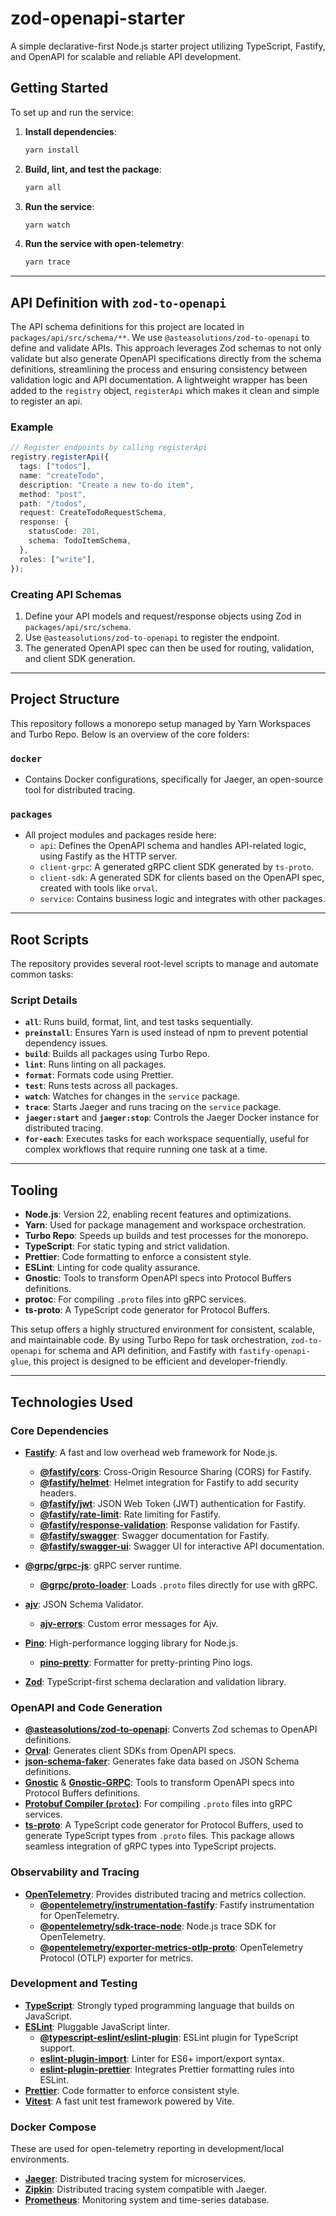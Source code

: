 # zod-openapi-starter

A simple declarative-first Node.js starter project utilizing TypeScript, Fastify, and OpenAPI for scalable and reliable API development.

## Getting Started

To set up and run the service:

1. **Install dependencies**:

   ```bash
   yarn install
   ```

2. **Build, lint, and test the package**:

   ```bash
   yarn all
   ```

3. **Run the service**:

   ```bash
   yarn watch
   ```

4. **Run the service with open-telemetry**:
   ```bash
   yarn trace
   ```

---

## API Definition with `zod-to-openapi`

The API schema definitions for this project are located in `packages/api/src/schema/**`. We use `@asteasolutions/zod-to-openapi` to define and validate APIs. This approach leverages Zod schemas to not only validate but also generate OpenAPI specifications directly from the schema definitions, streamlining the process and ensuring consistency between validation logic and API documentation. A lightweight wrapper has been added to the `registry` object, `registerApi` which makes it clean and simple to register an api.

### Example

```typescript
// Register endpoints by calling registerApi
registry.registerApi({
  tags: ["todos"],
  name: "createTodo",
  description: "Create a new to-do item",
  method: "post",
  path: "/todos",
  request: CreateTodoRequestSchema,
  response: {
    statusCode: 201,
    schema: TodoItemSchema,
  },
  roles: ["write"],
});
```

### Creating API Schemas

1. Define your API models and request/response objects using Zod in `packages/api/src/schema`.
2. Use `@asteasolutions/zod-to-openapi` to register the endpoint.
3. The generated OpenAPI spec can then be used for routing, validation, and client SDK generation.

---

## Project Structure

This repository follows a monorepo setup managed by Yarn Workspaces and Turbo Repo. Below is an overview of the core folders:

### `docker`

- Contains Docker configurations, specifically for Jaeger, an open-source tool for distributed tracing.

### `packages`

- All project modules and packages reside here:
  - `api`: Defines the OpenAPI schema and handles API-related logic, using Fastify as the HTTP server.
  - `client-grpc`: A generated gRPC client SDK generated by `ts-proto`.
  - `client-sdk`: A generated SDK for clients based on the OpenAPI spec, created with tools like `orval`.
  - `service`: Contains business logic and integrates with other packages.

---

## Root Scripts

The repository provides several root-level scripts to manage and automate common tasks:

### Script Details

- **`all`**: Runs build, format, lint, and test tasks sequentially.
- **`preinstall`**: Ensures Yarn is used instead of npm to prevent potential dependency issues.
- **`build`**: Builds all packages using Turbo Repo.
- **`lint`**: Runs linting on all packages.
- **`format`**: Formats code using Prettier.
- **`test`**: Runs tests across all packages.
- **`watch`**: Watches for changes in the `service` package.
- **`trace`**: Starts Jaeger and runs tracing on the `service` package.
- **`jaeger:start`** and **`jaeger:stop`**: Controls the Jaeger Docker instance for distributed tracing.
- **`for-each`**: Executes tasks for each workspace sequentially, useful for complex workflows that require running one task at a time.

---

## Tooling

- **Node.js**: Version 22, enabling recent features and optimizations.
- **Yarn**: Used for package management and workspace orchestration.
- **Turbo Repo**: Speeds up builds and test processes for the monorepo.
- **TypeScript**: For static typing and strict validation.
- **Prettier**: Code formatting to enforce a consistent style.
- **ESLint**: Linting for code quality assurance.
- **Gnostic**: Tools to transform OpenAPI specs into Protocol Buffers definitions.
- **protoc**: For compiling `.proto` files into gRPC services.
- **ts-proto**: A TypeScript code generator for Protocol Buffers.

This setup offers a highly structured environment for consistent, scalable, and maintainable code. By using Turbo Repo for task orchestration, `zod-to-openapi` for schema and API definition, and Fastify with `fastify-openapi-glue`, this project is designed to be efficient and developer-friendly.

---

## Technologies Used

### Core Dependencies

- **[Fastify](https://www.fastify.io/)**: A fast and low overhead web framework for Node.js.

  - **[@fastify/cors](https://github.com/fastify/fastify-cors)**: Cross-Origin Resource Sharing (CORS) for Fastify.
  - **[@fastify/helmet](https://github.com/fastify/fastify-helmet)**: Helmet integration for Fastify to add security headers.
  - **[@fastify/jwt](https://github.com/fastify/fastify-jwt)**: JSON Web Token (JWT) authentication for Fastify.
  - **[@fastify/rate-limit](https://github.com/fastify/fastify-rate-limit)**: Rate limiting for Fastify.
  - **[@fastify/response-validation](https://github.com/fastify/fastify-response-validation)**: Response validation for Fastify.
  - **[@fastify/swagger](https://github.com/fastify/fastify-swagger)**: Swagger documentation for Fastify.
  - **[@fastify/swagger-ui](https://github.com/fastify/fastify-swagger)**: Swagger UI for interactive API documentation.

- **[@grpc/grpc-js](https://www.npmjs.com/package/@grpc/grpc-js)**: gRPC server runtime.

  - **[@grpc/proto-loader](https://www.npmjs.com/package/@grpc/proto-loader)**: Loads `.proto` files directly for use with gRPC.

- **[ajv](https://ajv.js.org/)**: JSON Schema Validator.
  - **[ajv-errors](https://github.com/ajv-validator/ajv-errors)**: Custom error messages for Ajv.
- **[Pino](https://getpino.io/)**: High-performance logging library for Node.js.
  - **[pino-pretty](https://github.com/pinojs/pino-pretty)**: Formatter for pretty-printing Pino logs.
- **[Zod](https://zod.dev/)**: TypeScript-first schema declaration and validation library.

### OpenAPI and Code Generation

- **[@asteasolutions/zod-to-openapi](https://github.com/asteasolutions/zod-to-openapi)**: Converts Zod schemas to OpenAPI definitions.
- **[Orval](https://orval.dev/)**: Generates client SDKs from OpenAPI specs.
- **[json-schema-faker](https://github.com/json-schema-faker/json-schema-faker)**: Generates fake data based on JSON Schema definitions.
- **[Gnostic](https://github.com/google/gnostic)** & **[Gnostic-GRPC](https://github.com/google/gnostic-grpc)**: Tools to transform OpenAPI specs into Protocol Buffers definitions.
- **[Protobuf Compiler (`protoc`)](https://grpc.io/docs/protoc-installation/)**: For compiling `.proto` files into gRPC services.
- **[ts-proto](https://github.com/stephenh/ts-proto)**: A TypeScript code generator for Protocol Buffers, used to generate TypeScript types from `.proto` files. This package allows seamless integration of gRPC types into TypeScript projects.

### Observability and Tracing

- **[OpenTelemetry](https://opentelemetry.io/)**: Provides distributed tracing and metrics collection.
  - **[@opentelemetry/instrumentation-fastify](https://www.npmjs.com/package/@opentelemetry/instrumentation-fastify)**: Fastify instrumentation for OpenTelemetry.
  - **[@opentelemetry/sdk-trace-node](https://www.npmjs.com/package/@opentelemetry/sdk-trace-node)**: Node.js trace SDK for OpenTelemetry.
  - **[@opentelemetry/exporter-metrics-otlp-proto](https://www.npmjs.com/package/@opentelemetry/exporter-metrics-otlp-proto)**: OpenTelemetry Protocol (OTLP) exporter for metrics.

### Development and Testing

- **[TypeScript](https://www.typescriptlang.org/)**: Strongly typed programming language that builds on JavaScript.
- **[ESLint](https://eslint.org/)**: Pluggable JavaScript linter.
  - **[@typescript-eslint/eslint-plugin](https://github.com/typescript-eslint/typescript-eslint)**: ESLint plugin for TypeScript support.
  - **[eslint-plugin-import](https://github.com/import-js/eslint-plugin-import)**: Linter for ES6+ import/export syntax.
  - **[eslint-plugin-prettier](https://github.com/prettier/eslint-plugin-prettier)**: Integrates Prettier formatting rules into ESLint.
- **[Prettier](https://prettier.io/)**: Code formatter to enforce consistent style.
- **[Vitest](https://vitest.dev/)**: A fast unit test framework powered by Vite.

### Docker Compose

These are used for open-telemetry reporting in development/local environments.

- **[Jaeger](https://www.jaegertracing.io/)**: Distributed tracing system for microservices.
- **[Zipkin](https://zipkin.io/)**: Distributed tracing system compatible with Jaeger.
- **[Prometheus](https://prometheus.io/)**: Monitoring system and time-series database.
